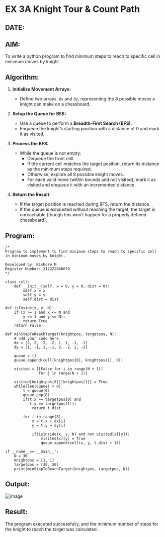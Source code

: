 # EX 3A Knight Tour & Count Path
## DATE:
## AIM:
To write a python program to find minimum steps to reach to specific cell in minimum moves by knight

## Algorithm:

1. **Initialize Movement Arrays:**  
   - Define two arrays, `dx` and `dy`, representing the 8 possible moves a knight can make on a chessboard.  

2. **Setup the Queue for BFS:**  
   - Use a queue to perform a **Breadth-First Search (BFS)**.  
   - Enqueue the knight’s starting position with a distance of 0 and mark it as visited.  

3. **Process the BFS:**  
   - While the queue is not empty:  
     - Dequeue the front cell.  
     - If the current cell matches the target position, return its distance as the minimum steps required.  
     - Otherwise, explore all 8 possible knight moves.  
     - For each valid move (within bounds and not visited), mark it as visited and enqueue it with an incremented distance.  

4. **Return the Result:**  
   - If the target position is reached during BFS, return the distance.  
   - If the queue is exhausted without reaching the target, the target is unreachable (though this won’t happen for a properly defined chessboard).  

## Program:
```
/*
Program to implement to find minimum steps to reach to specific cell in minimum moves by knight.

Developed by: Kishore M
Register Number: 212222040079
*/

class cell:
    def __init__(self, x = 0, y = 0, dist = 0):
        self.x = x
        self.y = y
        self.dist = dist

def isInside(x, y, N):
    if (x >= 1 and x <= N and
        y >= 1 and y <= N):
        return True
    return False

def minStepToReachTarget(knightpos, targetpos, N):
    # add your code here
    dx = [2, 2, -2, -2, 1, 1, -1, -1]
    dy = [1, -1, 1, -1, 2, -2, 2, -2]
 
    queue = []
    queue.append(cell(knightpos[0], knightpos[1], 0))
 
    visited = [[False for i in range(N + 1)]
               for j in range(N + 1)]
 
    visited[knightpos[0]][knightpos[1]] = True
    while(len(queue) > 0):
        t = queue[0]
        queue.pop(0)
        if(t.x == targetpos[0] and
           t.y == targetpos[1]):
            return t.dist
 
        for i in range(8):
            x = t.x + dx[i]
            y = t.y + dy[i]
 
            if(isInside(x, y, N) and not visited[x][y]):
                visited[x][y] = True
                queue.append(cell(x, y, t.dist + 1))
    
if __name__=='__main__':
    N = 30
    knightpos = [1, 1]
    targetpos = [30, 30]
    print(minStepToReachTarget(knightpos, targetpos, N))
```

## Output:

![image](https://github.com/user-attachments/assets/76ffcdc6-8947-4b63-a2a9-f553b8bd18d0)


## Result:
The program executed successfully, and the minimum number of steps for the knight to reach the target was calculated.
